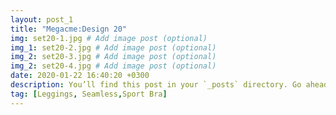 ```yaml
---
layout: post_1
title: "Megacme:Design 20"
img: set20-1.jpg # Add image post (optional)
img_1: set20-2.jpg # Add image post (optional)
img_2: set20-3.jpg # Add image post (optional)
img_2: set20-4.jpg # Add image post (optional)
date: 2020-01-22 16:40:20 +0300
description: You’ll find this post in your `_posts` directory. Go ahead and edit it and re-build the site to see your changes. # Add post description (optional)
tag: [Leggings, Seamless,Sport Bra]
---
```


